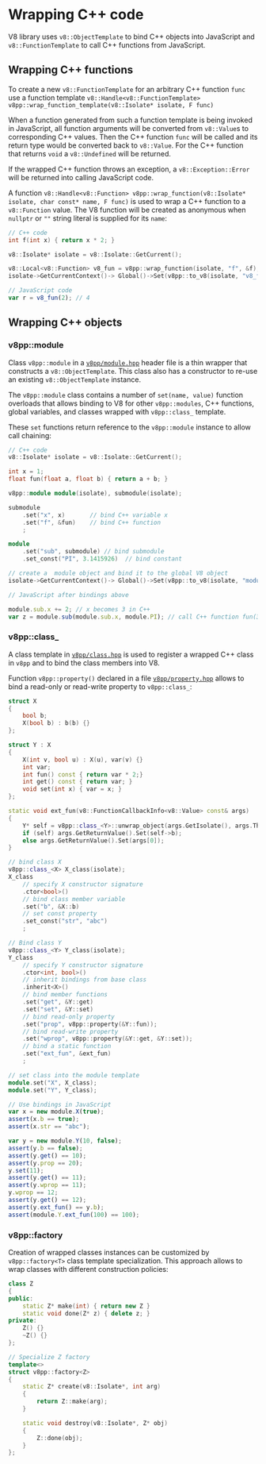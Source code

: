# Wrapping C++ code

V8 library uses `v8::ObjectTemplate` to bind C++ objects into JavaScript
and `v8::FunctionTemplate` to call C++ functions from JavaScript.

## Wrapping C++ functions

To create a new `v8::FunctionTemplate` for an arbitrary C++ function `func`
use a function template `v8::Handle<v8::FunctionTemplate> v8pp::wrap_function_template(v8::Isolate* isolate, F func)`

When a function generated from such a function template is being invoked in
JavaScript, all function arguments will be converted from `v8::Value`s to
corresponding C++ values. Then the C++ function `func` will be called and its
return type would be converted back to `v8::Value`. For the C++ function
that returns `void` a `v8::Undefined` will be returned.

If the wrapped C++ function throws an exception, a `v8::Exception::Error` will
be returned into calling JavaScript code.

A function `v8::Handle<v8::Function> v8pp::wrap_function(v8::Isolate* isolate, char const* name, F func)`
is used to wrap a C++ function to a `v8::Function` value. The V8 function will
be created as anonymous when `nullptr` or `""` string literal is supplied for
its `name`:

```c++
// C++ code
int f(int x) { return x * 2; }

v8::Isolate* isolate = v8::Isolate::GetCurrent();

v8::Local<v8::Function> v8_fun = v8pp::wrap_function(isolate, "f", &f);
isolate->GetCurrentContext()-> Global()->Set(v8pp::to_v8(isolate, "v8_fun"), v8_fun);
```

```js
// JavaScript code
var r = v8_fun(2); // 4
```


## Wrapping C++ objects

### v8pp::module

Class `v8pp::module` in a [`v8pp/module.hpp`](../v8pp/module.hpp) header file
is a thin wrapper that constructs a `v8::ObjectTemplate`. This class also has
a constructor to re-use an existing `v8::ObjectTemplate` instance.

The `v8pp::module` class contains a number of `set(name, value)` function
overloads that allows binding to V8 for other `v8pp::modules`, C++ functions,
global variables, and classes wrapped with `v8pp::class_` template.

These `set` functions return reference to the `v8pp::module` instance to allow
call chaining:

```c++
// C++ code
v8::Isolate* isolate = v8::Isolate::GetCurrent();

int x = 1;
float fun(float a, float b) { return a + b; }

v8pp::module module(isolate), submodule(isolate);

submodule
	.set("x", x)       // bind C++ variable x
	.set("f", &fun)    // bind C++ function
	;

module
	.set("sub", submodule) // bind submodule
	.set_const("PI", 3.1415926)  // bind constant

// create a  module object and bind it to the global V8 object
isolate->GetCurrentContext()-> Global()->Set(v8pp::to_v8(isolate, "module"), module.new_instance());
```

```js
// JavaScript after bindings above

module.sub.x += 2; // x becomes 3 in C++
var z = module.sub(module.sub.x, module.PI); // call C++ function fun(3, 3.1415926)
```


### v8pp::class_

A class template in [`v8pp/class.hpp`](../v8pp/class.hpp) is used to register
a wrapped C++ class in `v8pp` and to bind the class members into V8.

Function `v8pp::property()` declared in a file
[`v8pp/property.hpp`](../v8pp/property.hpp) allows to bind a read-only or
read-write property to `v8pp::class_`:


```c++
struct X
{
	bool b;
	X(bool b) : b(b) {}
};

struct Y : X
{
	X(int v, bool u) : X(u), var(v) {}
	int var;
	int fun() const { return var * 2;}
	int get() const { return var; }
	void set(int x) { var = x; } 
};

static void ext_fun(v8::FunctionCallbackInfo<v8::Value> const& args)
{
	Y* self = v8pp::class_<Y>::unwrap_object(args.GetIsolate(), args.This());
	if (self) args.GetReturnValue().Set(self->b);
	else args.GetReturnValue().Set(args[0]);
}

// bind class X
v8pp::class_<X> X_class(isolate);
X_class
	// specify X constructor signature
	.ctor<bool>()
	// bind class member variable
	.set("b", &X::b)
	// set const property
	.set_const("str", "abc")
	;

// Bind class Y
v8pp::class_<Y> Y_class(isolate);
Y_class
	// specify Y constructor signature
	.ctor<int, bool>()
	// inherit bindings from base class
	.inherit<X>()
	// bind member functions
	.set("get", &Y::get)
	.set("set", &Y::set)
	// bind read-only property
	.set("prop", v8pp::property(&Y::fun));
	// bind read-write property
	.set("wprop", v8pp::property(&Y::get, &Y::set));
	// bind a static function
	.set("ext_fun", &ext_fun)
	;

// set class into the module template
module.set("X", X_class);
module.set("Y", Y_class);
```

```javascript
// Use bindings in JavaScript 
var x = new module.X(true);
assert(x.b == true);
assert(x.str == "abc");

var y = new module.Y(10, false);
assert(y.b == false);
assert(y.get() == 10);
assert(y.prop == 20);
y.set(11);
assert(y.get() == 11);
assert(y.wprop == 11);
y.wprop == 12;
assert(y.get() == 12);
assert(y.ext_fun() == y.b);
assert(module.Y.ext_fun(100) == 100);
```


### v8pp::factory

Creation of  wrapped classes instances can be customized by `v8pp::factory<T>`
class template specialization. This approach allows to wrap classes with 
different construction policies:

```c++
class Z
{
public:
	static Z* make(int) { return new Z }
	static void done(Z* z) { delete z; }
private:
	Z() {}
	~Z() {}
};

// Specialize Z factory
template<>
struct v8pp::factory<Z>
{
	static Z* create(v8::Isolate*, int arg)
	{
		return Z::make(arg);
	}

	static void destroy(v8::Isolate*, Z* obj)
	{
		Z::done(obj);
	}
};
```
